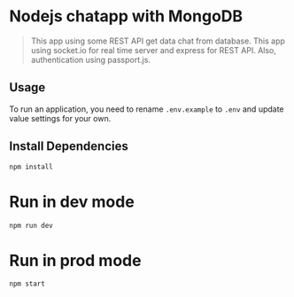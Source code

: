 # Nodejs chatapp with MongoDB

> This app using some REST API get data chat from database. This app using socket.io for real time server and express for REST API. Also, authentication using passport.js.

## Usage

To run an application, you need to rename `.env.example` to `.env` and update value settings for your own.

## Install Dependencies

```
npm install
```

# Run in dev mode

```
npm run dev
```

# Run in prod mode

```
npm start
```
